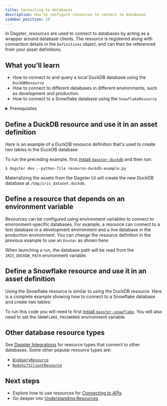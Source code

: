 ```yaml
---
title: Connecting to databases
description: How to configure resources to connect to databases
sidebar_position: 10
---
```


In Dagster, *resources* are used to connect to databases by acting as a wrapper around database clients. The resource is registered along with connection details in the `Definitions` object, and can then be referenced from your asset definitions.

## What you'll learn

- How to connect to and query a local DuckDB database using the `DuckDBResource`
- How to connect to different databases in different environments, such as development and production.
- How to connect to a Snowflake database using the `SnowflakeResource`

<details>
  <summary>Prerequisites</summary>

To follow the steps in this guide, you'll need:

- Familiarity with [Asset definitions](/concepts/assets)
- Connection information for a Snowflake database

</details>

## Define a DuckDB resource and use it in an asset definition

Here is an example of a DuckDB resource definition that's used to create two tables in the DuckDB database.

<CodeExample filePath="guides/external-systems/resource-duckdb-example.py" language="python" title="DuckDB Resource Example" />

To run the preceding example, first [install `dagster-duckdb`](https://dagster.io/integrations/dagster-duckdb) and then run:

```shell
$ dagster dev --python-file resource-duckdb-example.py
```

Materializing the assets from the Dagster UI will create the new DuckDB database at `/tmp/iris_dataset.duckdb`.

## Define a resource that depends on an environment variable

Resources can be configured using environment variables to connect to environment-specific databases. For example, a resource can connect to a test database in a development environment and a live database in the production environment. You can change the resource definition in the previous example to use an `EnvVar` as shown here:

<CodeExample filePath="guides/external-systems/resource-duckdb-envvar-example.py" language="python" title="DuckDB Resource using EnvVar Example" />

When launching a run, the database path will be read from the `IRIS_DUCKDB_PATH` environment variable.

## Define a Snowflake resource and use it in an asset definition

Using the Snowflake resource is similar to using the DuckDB resource. Here is a complete example showing how to connect to a Snowflake database and create two tables:

<CodeExample filePath="guides/external-systems/resource-snowflake-example.py" language="python" title="Snowflake Resource Example" />

To run this code you will need to first [install `dagster-snowflake`](https://docs.dagster.io/_apidocs/libraries/dagster-snowflake). You will also need to set the `SNOWFLAKE_PASSWORKD` environment variable.

## Other database resource types

See [Dagster Integrations](https://dagster.io/integrations) for resource types that connect to other databases. Some other popular resource types are:

* [`BigQueryResource`](https://dagster.io/integrations/dagster-gcp-bigquery)
* [`RedshiftClientResource`](https://dagster.io/integrations/dagster-aws-redshift)

## Next steps

- Explore how to use resources for [Connecting to APIs](/guides/external-systems/apis)
- Go deeper into [Understanding Resources](/concepts/resources)

